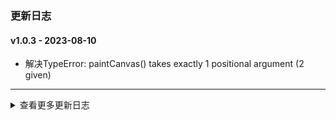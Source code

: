 ### 更新日志

#### v1.0.3 - 2023-08-10
* 解决TypeError: paintCanvas() takes exactly 1 positional argument (2 given)
---


<details onclose>

#### v1.0.2 - 2023-08-10
* 解决json文件中image_path字段错误,导致程序闪退的bug
* Git Action自动打包
---

<summary>查看更多更新日志</summary>

</details>

